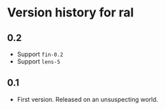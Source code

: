 # Version history for ral

## 0.2

- Support `fin-0.2`
- Support `lens-5`

## 0.1

- First version. Released on an unsuspecting world.
